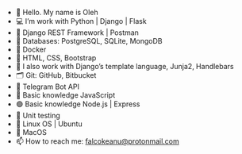 - 👋 Hello. My name is Oleh
- 💻 I’m work with Python | Django | Flask
- 🔗 Django REST Framework | Postman
- 💾 Databases: PostgreSQL, SQLite, MongoDB
- 🐳 Docker
- 🎨 HTML, CSS, Bootstrap
- 🔨 I also work with Django’s template language, Junja2, Handlebars
- 🗂 Git: GitHub, Bitbucket
- 🤖 Telegram Bot API
- 📒 Basic knowledge JavaScript
- 🟢 Basic knowledge Node.js | Express
- 🔬 Unit testing
- 🐧 Linux OS | Ubuntu
-  MacOS
- 📫 How to reach me: falcokeanu@protonmail.com

